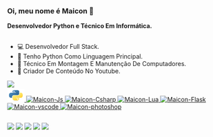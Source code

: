 ### Oi, meu nome é Maicon 👋
**Desenvolvedor Python e Técnico Em Informática.**
##
- 💻 Desenvolvedor Full Stack.
- 🐍 Tenho Python Como Linguagem Principal.
- 🔧 Técnico Em Montagem E Manutenção De Computadores.
- 🎥 Criador De Conteúdo No Youtube.

<div>
  <a href="https://github.com/MaiconDuarte1">
  <img height="180em" src="https://github-readme-stats.vercel.app/api?username=MaiconDuarte1&show_icons=true&theme=dark&include_all_commits=false">
</div>

<div style"display: incline_block">
  <img align"center" alt="Maicon-Python" height="30" width="40" src="https://raw.githubusercontent.com/devicons/devicon/master/icons/python/python-original.svg">
  <img align"center" alt="Maicon-Js" height="30" width="40" src="https://cdn.jsdelivr.net/gh/devicons/devicon/icons/javascript/javascript-original.svg">
  <img align"center" alt="Maicon-Csharp" height="30" width="40" src="https://cdn.jsdelivr.net/gh/devicons/devicon/icons/csharp/csharp-original.svg">
  <img align"center" alt="Maicon-Lua" height="30" width="40" src="https://cdn.jsdelivr.net/gh/devicons/devicon/icons/lua/lua-plain-wordmark.svg">
  <img align"center" alt="Maicon-Flask" height="30" width="40" src="https://cdn.jsdelivr.net/gh/devicons/devicon/icons/flask/flask-original.svg">
  <img align"center" alt="Maicon-vscode" height="30" width="40" src="https://cdn.jsdelivr.net/gh/devicons/devicon/icons/vscode/vscode-original.svg">
  <img align"center" alt="Maicon-photoshop" height="30" width="40" src="https://cdn.jsdelivr.net/gh/devicons/devicon/icons/photoshop/photoshop-plain.svg">
</div>

##

<div>
 <a href="https://www.youtube.com/@pythonjunior" target="_blank"><img src="https://img.shields.io/badge/YouTube-FF0000?style=for-the-badge&logo=youtube&logoColor=white" target="-blank"></a>
  <a href="https://www.instagram.com/paikin1/" target="_blank"><img src="https://img.shields.io/badge/Instagram-E4405F?style=for-the-badge&logo=instagram&logoColor=white" target="-blank"></a>
  <a href="https://www.twitch.tv/paikin1" target="_blank"><img src="https://img.shields.io/badge/Twitch-9146FF?style=for-the-badge&logo=twitch&logoColor=white" target="-blank"></a>
  <a href="https://www.linkedin.com/in/maicon-duarte-9bba99258/" target="_blank"><img src="https://img.shields.io/badge/LinkedIn-0077B5?style=for-the-badge&logo=linkedin&logoColor=white" target="-blank"></a>
  <a href="maiconduarte017@gmail.com" target="_blank"><img src="https://img.shields.io/badge/Gmail-D14836?style=for-the-badge&logo=gmail&logoColor=white" target="-blank"></a>
</div>
